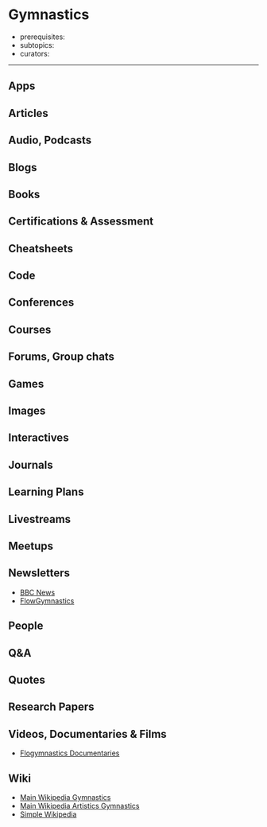 # Gymnastics

- prerequisites:
- subtopics:
- curators:

------

## Apps

## Articles

## Audio, Podcasts

## Blogs

## Books

## Certifications & Assessment

## Cheatsheets

## Code

## Conferences

## Courses

## Forums, Group chats

## Games

## Images

## Interactives

## Journals

## Learning Plans

## Livestreams

## Meetups

## Newsletters

- [BBC News](https://www.bbc.com/sport/gymnastics)
- [FlowGymnastics](https://www.flogymnastics.com/)

## People

## Q&A

## Quotes

## Research Papers

## Videos, Documentaries & Films

- [Flogymnastics Documentaries](https://www.flogymnastics.com/articles/5033606-watch-the-latest-gymnastics-documentary)

## Wiki

- [Main Wikipedia Gymnastics](https://en.wikipedia.org/wiki/Gymnastics)
- [Main Wikipedia Artistics Gymnastics](https://en.wikipedia.org/wiki/Artistic_gymnastics)
- [Simple Wikipedia](https://simple.wikipedia.org/wiki/Gymnastics)

